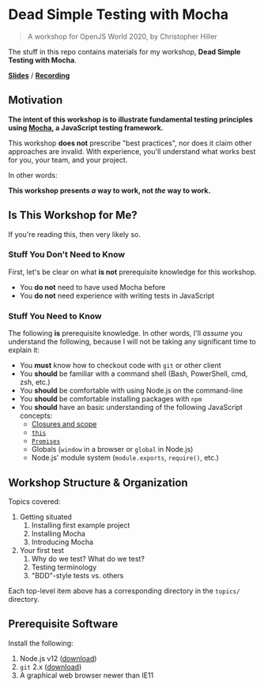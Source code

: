 # Dead Simple Testing with Mocha

> A workshop for OpenJS World 2020, by Christopher Hiller

The stuff in this repo contains materials for my workshop, **Dead Simple Testing with Mocha**.

**[Slides](https://speakerdeck.com/boneskull/dead-simple-testing-with-mocha)** / **[Recording](https://youtu.be/JhQ-PuwoWAE)**

## Motivation

**The intent of this workshop is to illustrate fundamental testing principles using [Mocha](https://mochajs.org), a JavaScript testing framework.**

This workshop **does not** prescribe "best practices", nor does it claim other approaches are invalid. With experience, you'll understand what works best for you, your team, and your project.

In other words:

**This workshop presents _a_ way to work, not _the_ way to work.**

## Is This Workshop for Me?

If you're reading this, then very likely so.

### Stuff You Don't Need to Know

First, let's be clear on what **is not** prerequisite knowledge for this workshop.

- You **do not** need to have used Mocha before
- You **do not** need experience with writing tests in JavaScript

### Stuff You Need to Know

The following **is** prerequisite knowledge. In other words, I'll _assume_ you understand the following, because I will not be taking any significant time to explain it:

- You **must** know how to checkout code with `git` or other client
- You **should** be familiar with a command shell (Bash, PowerShell, cmd, zsh, etc.)
- You **should** be comfortable with using Node.js on the command-line
- You **should** be comfortable installing packages with `npm`
- You **should** have an basic understanding of the following JavaScript concepts:
  - [Closures and scope](https://developer.mozilla.org/en-US/docs/Web/JavaScript/Closures)
  - [`this`](https://developer.mozilla.org/en-US/docs/Web/JavaScript/Reference/Operators/this)
  - [`Promises`](https://developer.mozilla.org/en-US/docs/Web/JavaScript/Guide/Using_promises)
  - Globals (`window` in a browser or `global` in Node.js)
  - Node.js' module system (`module.exports`, `require()`, etc.)

## Workshop Structure & Organization

Topics covered:

1. Getting situated
   1. Installing first example project
   1. Installing Mocha
   1. Introducing Mocha
1. Your first test
   1. Why do we test? What do we test?
   1. Testing terminology
   1. "BDD"-style tests vs. others

Each top-level item above has a corresponding directory in the `topics/` directory.

## Prerequisite Software

Install the following:

1. Node.js v12 ([download](https://nodejs.org/download))
1. `git` 2.x ([download](https://git-scm.com/download))
1. A graphical web browser newer than IE11
